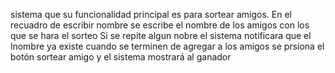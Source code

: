 sistema que su funcionalidad principal es para sortear amigos.
En el recuadro de escribir nombre se escribe el nombre de los amigos con los que se hara el sorteo
Si se repite algun nobre el sistema notificara que el lnombre ya existe
cuando se terminen de agregar a los amigos se prsiona el botón sortear amigo y el sistema mostrará al ganador
